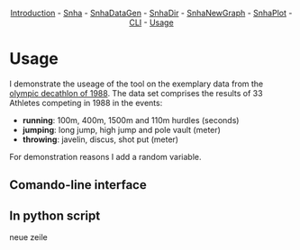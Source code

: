 <center>

[Introduction](../docs/__init__.md) -
[Snha](../docs/Snha.md) -
[SnhaDataGen](../docs/SnhaDataGen.md) -
[SnhaDir](../docs/SnhaDir.md) -
[SnhaNewGraph](../docs/SnhaNewGraph.md) -
[SnhaPlot](../docs/SnhaPlot.md) -
[CLI](../docs/__main__.md) -
[Usage](../snha4py/README.md) 

</center>

# Usage
I demonstrate the useage of the tool on the exemplary data from the [olympic decathlon of 1988](https://rdrr.io/cran/ade4/man/olympic.html).
The data set comprises the results of 33 Athletes competing in 1988 in the events:

- **running**: 100m, 400m, 1500m and 110m hurdles (seconds)
- **jumping**: long jump, high jump and pole vault (meter)
- **throwing**: javelin, discus, shot put (meter)

For demonstration reasons I add a random variable.

## Comando-line interface
## In python script 
neue zeile 
